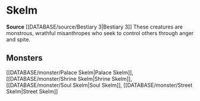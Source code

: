 ﻿---
id: '364'
name: Skelm
rarity: Common
rus_type_level: null
source: '[[DATABASE/source/Bestiary 3|Bestiary 3]]'
trait:
- Skelm
type: Trait

---
# Skelm

**Source** [[DATABASE/source/Bestiary 3|Bestiary 3]]
These creatures are monstrous, wrathful misanthropes who seek to control others through anger and spite.

## Monsters

[[DATABASE/monster/Palace Skelm|Palace Skelm]], [[DATABASE/monster/Shrine Skelm|Shrine Skelm]], [[DATABASE/monster/Soul Skelm|Soul Skelm]], [[DATABASE/monster/Street Skelm|Street Skelm]]